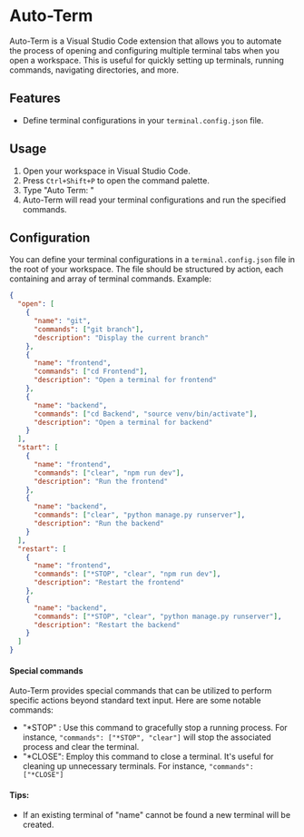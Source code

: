 # Auto-Term

Auto-Term is a Visual Studio Code extension that allows you to automate the process of opening and configuring multiple terminal tabs when you open a workspace. This is useful for quickly setting up terminals, running commands, navigating directories, and more.

## Features

- Define terminal configurations in your `terminal.config.json` file.

## Usage

1. Open your workspace in Visual Studio Code.
2. Press `Ctrl+Shift+P` to open the command palette.
3. Type "Auto Term: <action>"
4. Auto-Term will read your terminal configurations and run the specified commands.

## Configuration

You can define your terminal configurations in a `terminal.config.json` file in the root of your workspace. The file should be structured by action, each containing and array of terminal commands. Example:

```json
{
  "open": [
    {
      "name": "git",
      "commands": ["git branch"],
      "description": "Display the current branch"
    },
    {
      "name": "frontend",
      "commands": ["cd Frontend"],
      "description": "Open a terminal for frontend"
    },
    {
      "name": "backend",
      "commands": ["cd Backend", "source venv/bin/activate"],
      "description": "Open a terminal for backend"
    }
  ],
  "start": [
    {
      "name": "frontend",
      "commands": ["clear", "npm run dev"],
      "description": "Run the frontend"
    },
    {
      "name": "backend",
      "commands": ["clear", "python manage.py runserver"],
      "description": "Run the backend"
    }
  ],
  "restart": [
    {
      "name": "frontend",
      "commands": ["*STOP", "clear", "npm run dev"],
      "description": "Restart the frontend"
    },
    {
      "name": "backend",
      "commands": ["*STOP", "clear", "python manage.py runserver"],
      "description": "Restart the backend"
    }
  ]
}
```

#### Special commands

Auto-Term provides special commands that can be utilized to perform specific actions beyond standard text input. Here are some notable commands:

- "*STOP" : Use this command to gracefully stop a running process. For instance, `"commands": ["*STOP", "clear"]` will stop the associated process and clear the terminal.
- "*CLOSE": Employ this command to close a terminal. It's useful for cleaning up unnecessary terminals. For instance, `"commands": ["*CLOSE"]`

#### Tips:

- If an existing terminal of "name" cannot be found a new terminal will be created.
